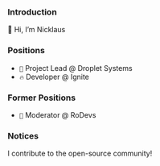 ### Introduction
👋 Hi, I’m Nicklaus

### Positions
- `🚀` Project Lead @ Droplet Systems
- `🔥` Developer @ Ignite

### Former Positions
- `🐛` Moderator @ RoDevs

### Notices
I contribute to the open-source community!
